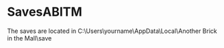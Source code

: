 # SavesABITM
The saves are located in C:\Users\yourname\AppData\Local\Another Brick in the Mall\save
